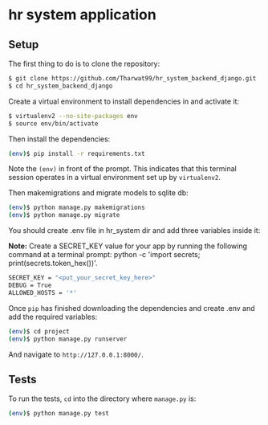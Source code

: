 # hr system application

## Setup

The first thing to do is to clone the repository:

```sh
$ git clone https://github.com/Tharwat99/hr_system_backend_django.git
$ cd hr_system_backend_django
```

Create a virtual environment to install dependencies in and activate it:

```sh
$ virtualenv2 --no-site-packages env
$ source env/bin/activate
```

Then install the dependencies:

```sh
(env)$ pip install -r requirements.txt
```
Note the `(env)` in front of the prompt. This indicates that this terminal
session operates in a virtual environment set up by `virtualenv2`.

Then makemigrations and migrate models to sqlite db:
```sh
(env)$ python manage.py makemigrations 
(env)$ python manage.py migrate
```

You should create .env file in hr_system dir and add three variables inside it:

**Note:** Create a SECRET_KEY value for your app by running the following command at a terminal prompt: python -c 'import secrets; print(secrets.token_hex())'.

```sh
SECRET_KEY = "<put_your_secret_key_here>"
DEBUG = True
ALLOWED_HOSTS = '*'
```
Once `pip` has finished downloading the dependencies and create .env and add the required variables:
```sh
(env)$ cd project
(env)$ python manage.py runserver
```
And navigate to `http://127.0.0.1:8000/`.

## Tests

To run the tests, `cd` into the directory where `manage.py` is:
```sh
(env)$ python manage.py test
```
